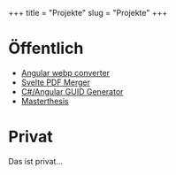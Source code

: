 +++
title = "Projekte"
slug = "Projekte"
+++

# Öffentlich

* [Angular webp converter](https://github.com/kellermatthis/webp-converter)
* [Svelte PDF Merger](https://github.com/kellermatthis/SveltePDFMerge)
* [C#/Angular GUID Generator](https://github.com/kellermatthis/GuidGenerator)
* [Masterthesis](https://github.com/kellermatthis/Masterthesis-Microfrontends)

# Privat

Das ist privat...